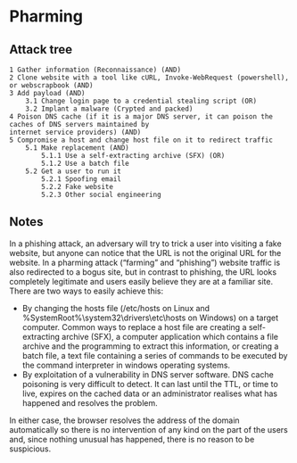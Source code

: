 # Pharming

## Attack tree

```text
1 Gather information (Reconnaissance) (AND)
2 Clone website with a tool like cURL, Invoke-WebRequest (powershell), or webscrapbook (AND)
3 Add payload (AND)
    3.1 Change login page to a credential stealing script (OR)
    3.2 Implant a malware (Crypted and packed)
4 Poison DNS cache (if it is a major DNS server, it can poison the caches of DNS servers maintained by 
internet service providers) (AND)
5 Compromise a host and change host file on it to redirect traffic
    5.1 Make replacement (AND)
        5.1.1 Use a self-extracting archive (SFX) (OR)
        5.1.2 Use a batch file
    5.2 Get a user to run it
        5.2.1 Spoofing email
        5.2.2 Fake website
        5.2.3 Other social engineering
```

## Notes


In a phishing attack, an adversary will try to trick a user into visiting a fake website, but anyone can notice that the URL is not the original URL for the website. In a pharming attack (“farming” and “phishing”) website traffic is also redirected to a bogus site, but in contrast to phishing, the URL looks completely legitimate and users easily believe they are at a familiar site. There are two ways to easily achieve this:

* By changing the hosts file (/etc/hosts on Linux and %SystemRoot%\system32\drivers\etc\hosts on Windows) on a target computer. Common ways to replace a host file are creating a self-extracting archive (SFX), a computer application which contains a file archive and the programming to extract this information, or creating a batch file, a text file containing a series of commands to be executed by the command interpreter in windows operating systems.
* By exploitation of a vulnerability in DNS server software. DNS cache poisoning is very difficult to detect. It can last until the TTL, or time to live, expires on the cached data or an administrator realises what has happened and resolves the problem.

In either case, the browser resolves the address of the domain automatically so there is no intervention of any kind on the part of the users and, since nothing unusual has happened, there is no reason to be suspicious.
